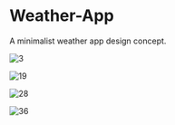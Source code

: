 # Weather-App
A minimalist weather app design concept.

![3](https://user-images.githubusercontent.com/41476809/147776916-7ce4d52b-7fa8-4dd4-9e3f-eeb868188c6a.png)

![19](https://user-images.githubusercontent.com/41476809/147776880-02a232ca-533e-4fa1-828e-987130d460a6.png)

![28](https://user-images.githubusercontent.com/41476809/147776863-27c777b5-bd49-46d7-b4a2-242f48ac2d71.png)

![36](https://user-images.githubusercontent.com/41476809/147776844-1baed933-eb92-4502-8f7a-9bbedf76ed90.png)
